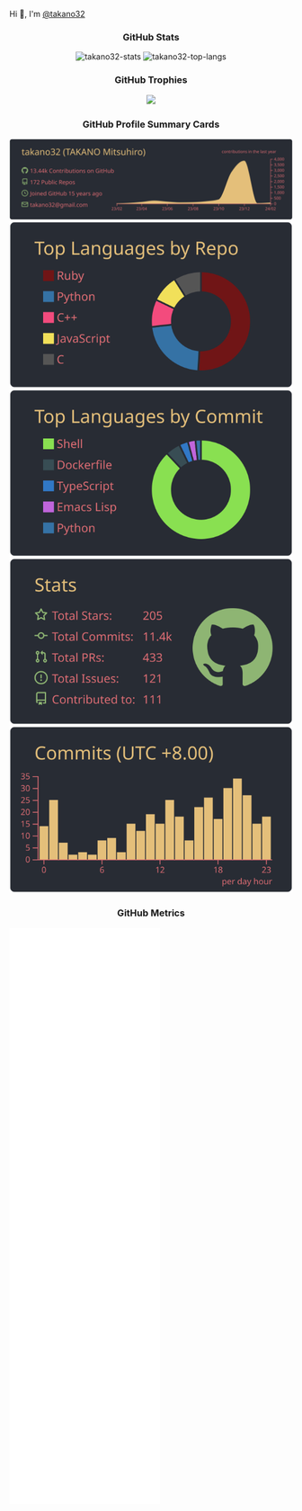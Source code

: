 Hi 👋, I'm [@takano32](https://x.com/takano32)

<h3 align="center">GitHub Stats</h3>

<p align="center">
  <img src="https://github-readme-stats.vercel.app/api?username=takano32&count_private=true&show_icons=true&theme=onedark" alt="takano32-stats">
  <img src="https://github-readme-stats.vercel.app/api/top-langs?username=takano32&count_private=true&hide=javascript&layout=compact&langs_count=7&theme=onedark" alt="takano32-top-langs">
</p>


<!--
<p align="center"><img align="center" src="https://github-readme-stats.vercel.app/api/top-langs?username=takano32&count_private=true&hide=javascript&layout=compact&langs_count=7&theme=slateorange&title_color=e3bb18&icon_color=e3bb18&bg_color=151515&border_color=323232" alt="takano32-top-langs" /></p>


  <img src="https://github-readme-streak-stats.herokuapp.com/?user=takano32&theme=dark&ring=e3bb18&fire=e3bb18&currStreakLabel=e3bb18&border=323232" alt="takano32-streak-stats" />

<p align="center"><img align="center" src="https://github-readme-streak-stats.herokuapp.com/?user=takano32&theme=dark&ring=e3bb18&fire=e3bb18&currStreakLabel=e3bb18&border=323232" alt="takano32-streak-stats" /></p>
-->

<h3 align="center">GitHub Trophies</h3>

<p align="center">
  <img src="https://github-profile-trophy.vercel.app/?username=takano32&theme=onedark&column=9&margin-w=2&margin-h=2&no-frame=true">
</p>

<h3 align="center">GitHub Profile Summary Cards</h3>

<p align="center">
  <img src="https://raw.githubusercontent.com/takano32/takano32/master/profile-summary-card-output/onedark/0-profile-details.svg">
  <img src="https://raw.githubusercontent.com/takano32/takano32/master/profile-summary-card-output/onedark/1-repos-per-language.svg">
  <img src="https://raw.githubusercontent.com/takano32/takano32/master/profile-summary-card-output/onedark/2-most-commit-language.svg">
  <img src="https://raw.githubusercontent.com/takano32/takano32/master/profile-summary-card-output/onedark/3-stats.svg">
  <img src="https://raw.githubusercontent.com/takano32/takano32/master/profile-summary-card-output/onedark/4-productive-time.svg">
</p>

<!--
![](http://github-profile-summary-cards.vercel.app/api/cards/profile-details?username=takano32&theme=monokai)
![](http://github-profile-summary-cards.vercel.app/api/cards/repos-per-language?username=takano32&theme=monokai)
![](http://github-profile-summary-cards.vercel.app/api/cards/most-commit-language?username=takano32&theme=monokai)
![](http://github-profile-summary-cards.vercel.app/api/cards/stats?username=takano32&theme=monokai)
![](http://github-profile-summary-cards.vercel.app/api/cards/productive-time?username=takano32&theme=monokai&utcOffset=8)
-->

<h3 align="center">GitHub Metrics</h3>

![Metrics](/github-metrics.svg)

